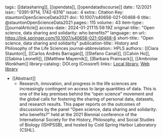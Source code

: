 tags:: [[datasharing]], [[opendata]], [[opendatadiscourse]]
date:: 12/2021
issn:: "0391-9714, 1742-6316"
issue:: 4
extra:: Citation Key: stauntonOpenScienceData2021
doi:: 10.1007/s40656-021-00468-6
title:: @stauntonOpenScienceData2021
pages:: 115
volume:: 43
item-type:: [[journalArticle]]
access-date:: 2024-01-21T15:59:19Z
original-title:: "Open science, data sharing and solidarity: who benefits?"
language:: en
url:: https://link.springer.com/10.1007/s40656-021-00468-6
short-title:: "Open science, data sharing and solidarity"
publication-title:: History and Philosophy of the Life Sciences
journal-abbreviation:: HPLS
authors:: [[Ciara Staunton]], [[Carlos Andrés Barragán]], [[Stefano Canali]], [[Calvin Ho]], [[Sabina Leonelli]], [[Matthew Mayernik]], [[Barbara Prainsack]], [[Ambroise Wonkham]]
library-catalog:: DOI.org (Crossref)
links:: [Local library](zotero://select/groups/2386895/items/BMRDFMD8), [Web library](https://www.zotero.org/groups/2386895/items/BMRDFMD8)

- [[Abstract]]
	- Research, innovation, and progress in the life sciences are increasingly contingent on access to large quantities of data. This is one of the key premises behind the “open science” movement and the global calls for fostering the sharing of personal data, datasets, and research results. This paper reports on the outcomes of discussions by the panel “Open science, data sharing and solidarity: who benefits?” held at the 2021 Biennial conference of the International Society for the History, Philosophy, and Social Studies of Biology (ISHPSSB), and hosted by Cold Spring Harbor Laboratory (CSHL).
